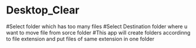# Desktop_Clear
#Select folder which has too many files 
#Select Destination folder where u want to move file from sorce folder
#This app will create folders accordinng to file extension and put files of same extension in one folder
